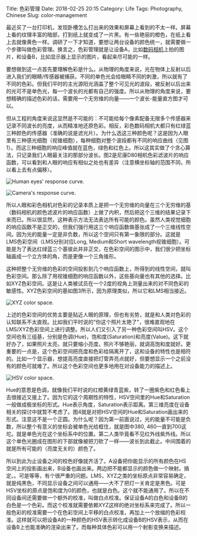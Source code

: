 Title: 色彩管理
Date: 2018-02-25 20:15
Category: Life
Tags: Photography, Chinese
Slug: color-management

最近买了一台打印机，发现卧槽怎么打出来的效果和屏幕上看到的不太一样。屏幕上看的纹理丰富的暗部，打到纸上就变成了一片黑。有一些艳丽的橙色，在纸上看上去就像黄色一样。调研了一下才知道，要想让两台设备的颜色统一，就需要做一个步骤叫做色彩管理。换言之，色彩管理就是让设备A，比如[数码相机](/yage.ai/lens-chromatic-aberration.html)上拍的图片，和设备B，比如显示器上显示的图片，看起来尽可能的一样。

要想做到这一点首先要理解色彩是什么。从物理的角度来说，光在物体上反射以后进入我们的眼睛/传感器被捕获。不同的单色光会给眼睛不同的刺激，所以就有了不同的色彩。但我们平时的主光源阳光涵盖了整个可见光的波段，被反射以后出来的光可不是单色光，每一个波长的光都有自己的强度。所以从物理的角度来说，要想精确的描述色彩的话，需要用一个无穷维的向量——一个波长-能量直方图才可以。

但从工程的角度来说这显然是不可能的：不可能给每个像素配备无限多个传感器来记录不同波长的亮度，从而精准地还原色彩。相反，彩色数码相机大都只有红绿蓝三种颜色的传感器（准确的说是滤光片）。为什么选这三种颜色呢？这是因为人眼里有三种感光细胞（视锥细胞），每种细胞对整个波段都有不同的响应曲线（见图1）。而这三种细胞的响应峰值就在蓝色，绿色和红色上。所以这其实做了个贪心算法，只记录我们人眼最关注的那部分波长。图2是尼康D80相机色彩滤波片的响应函数，可以看到和人眼的响应有相似之处也有差异（注意横坐标轴的范围不同，所以看上去有点偏移）。

![Human eyes' response curve.](/images/color-management-1.jpg)

![Camera's response curve.](/images/color-management-2.png)

所以人眼和彩色相机对色彩的记录本质上是把一个无穷维的向量在三个无穷维的基（数码相机的颜色滤波片的响应函数）上做了内积，然后把这个三维的结果记录下来而已。所以很显然，这种表示方法无法表达所有可能的颜色。虽然人类视觉细胞的响应函数不是正交的，但我们强行用这三个响应函数做基张成了一个三维线性空间。因为光的能量一定是非负数，所以这个空间只有第一象限的部分。这就是LMS色彩空间（LMS分别对应Long, Medium和Short wavelength视锥细胞）。可能是为了表达红绿蓝三个基彼此并非正交，在色彩空间的图示中，我们很少把坐标轴画成一个立方体的角，而是更像一个三角锥形。

这种把整个无穷维的色彩的空间投影到几个响应函数上，所得到的线性空间，就叫色彩空间。那么除了用视锥细胞的响应函数以外，这些基向量也有其他的选择。比如XYZ色彩空间。这是让人类被试员在一个2度的视角上测量出来的对不同色彩的敏感性。XYZ色彩空间的基如图3所示，因为原理类似，所以它和LMS相当接近。

![XYZ color space.](/images/color-management-3.png)

上述的色彩空间的优势主要是贴近人眼的原理，但也有劣势，就是和人类对色彩的认知联系不太直观。比如我们平时说的"你这个照片太艳了"，很难直观地在LMS/XYZ色彩空间上进行调整。所以人们又引入了另一种色彩空间叫HSV。这个空间也有三组基，分别是色调(Hue)，饱和度(Saturation)和亮度(Value)。这下就好办了，如果照片太亮，就只要缩小亮度。照片不够艳丽，就调高饱和度就好。更重要的一点是，这个色彩空间把亮度和色彩给隔离开了，这和设备的特性也是相符的。比如一个显示器，想提高亮度直接把灯管弄亮点就好，但要想显示一个之前没有的颜色可就难了。所以这个色彩空间也更多地用在对设备能力的描述上。

![HSV color space.](/images/color-management-4.png)

Hue的意思是色调，就像我们平时说的红橙黄绿青蓝紫，转了一圈紫色和红色看上去很接近又接上了。因为它的这个周期性的特性，HSV空间里的Hue和Saturation一般做成极坐标的形式。Hue表示角度，Saturation表示距离。第三维亮度在设备相关的探讨中就暂不考虑了。图4就是对把HSV空间的Hue和Saturation画出来的形式。注意这不是一个正圆。为什么呢？因为第一前面说过，光的能量不可能是负数，所以整个有意义的坐标会被单色光给框住，就是图中380, 460一直到700这坨。就是单色光在这个坐标系中的位置。第二人类毕竟看不见红外线紫外线。所以这个单色光圈成在图形的下部就像被把刀砍了一样——波长到此截止。中间围着的就是所有可能的（亮度无关的）颜色了。

所以到此为止设备之间的校色好像就齐活了。A设备把你能显示的所有颜色在HS空间上的投影画出来，B设备也画出来。两边把不能都显示的颜色做一个映射。搞定。。可是等等，有个很严重的问题。LMS，XYZ之类的坐标原点非常容易确定，就是纯黑色，不同显示设备之间可以通用——大不了把灯一关肯定是黑色。可是HSV坐标的原点是饱和度为0的颜色，也就是白色。这个就不能通用了。所以在不同设备间还需要做一个额外的校准，叫做白点校准。保证设备A的白色和设备B的白色是一个色彩。而这个校准就需要依赖XYZ这样的绝对坐标系来完成了。所以一般色彩的校准需要一个在色彩空间上平移的白点校准，再加上一个放缩的色彩校准。这样就可以把设备A的一种颜色的HSV表示转化成设备B的HSV表示，从而在设备B上也能准确的渲染出来了。而每种具体色彩可以用一个射影变换来描述。
